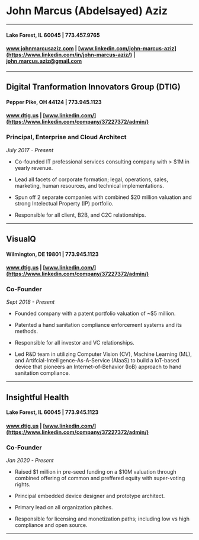 # John Marcus (Abdelsayed) Aziz

---

#### Lake Forest, IL 60045 | 773.457.9765

#### www.johnmarcusaziz.com | [www.linkedin.com/john-marcus-aziz](https://www.linkedin.com/in/john-marcus-aziz/) | john.marcus.aziz@gmail.com

---

## Digital Tranformation Innovators Group (DTIG)

#### Pepper Pike, OH 44124 | 773.945.1123

#### www.dtig.us | [www.linkedin.com/](https://www.linkedin.com/company/37227372/admin/)

### **Principal, Enterprise and Cloud Architect**

*July 2017 - Present*

- Co-founded IT professional services consulting company with > $1M in yearly revenue.

- Lead all facets of corporate formation; legal, operations, sales, marketing, human resources, and technical implementations.

- Spun off 2 separate companies with combined $20 million valuation and strong Intelectual Property (IP) portfolio.

- Responsible for all client, B2B, and C2C relationships.

---

## VisualQ

#### Wilmington, DE 19801 | 773.945.1123

#### www.dtig.us | [www.linkedin.com/](https://www.linkedin.com/company/37227372/admin/)

### **Co-Founder**

*Sept 2018 - Present*

- Founded company with a patent portfolio valuation of ~$5 million.

- Patented a hand sanitation compliance enforcement systems and its methods.

- Responsible for all investor and VC relationships.

- Led R&D team in utilizing Computer Vision (CV), Machine Learning (ML), and Artifcial-Intelligence-As-A-Service (AIaaS) to build a IoT-based device that pioneers an Internet-of-Behavior (IoB) approach to hand sanitation compliance.

---

## Insightful Health

#### Lake Forest, IL 60045 | 773.945.1123

#### www.dtig.us | [www.linkedin.com/](https://www.linkedin.com/company/37227372/admin/)

### **Co-Founder**

*Jan 2020 - Present*

- Raised $1 million in pre-seed funding on a $10M valuation through combined offering of common and preffered equity with super-voting rights.

- Principal embedded device designer and prototype architect.

- Primary lead on all organization pitches.

- Responsible for licensing and monetization paths; including low vs high compliance and open source.

---